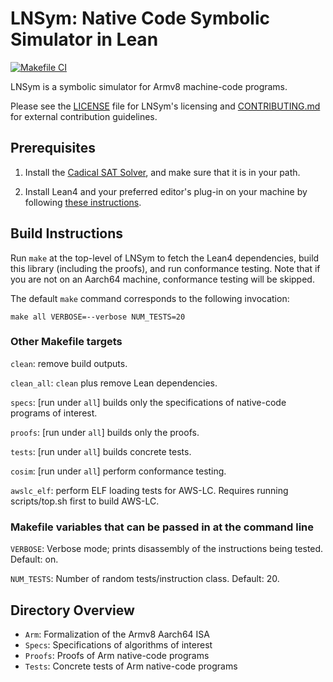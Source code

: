 # LNSym: Native Code Symbolic Simulator in Lean
[![Makefile CI](https://github.com/leanprover/LNSym/actions/workflows/makefile.yml/badge.svg)](https://github.com/leanprover/LNSym/actions/workflows/makefile.yml) 

LNSym is a symbolic simulator for Armv8 machine-code programs.

Please see the [LICENSE](./LICENSE) file for LNSym's licensing and
[CONTRIBUTING.md](./CONTRIBUTING.md) for external contribution
guidelines.

## Prerequisites

1. Install the [Cadical SAT
   Solver](https://github.com/arminbiere/cadical), and make sure that
   it is in your path.

2. Install Lean4 and your preferred editor's plug-in on your machine
   by following [these
   instructions](https://leanprover-community.github.io/get_started.html).

## Build Instructions

Run `make` at the top-level of LNSym to fetch the Lean4 dependencies,
build this library (including the proofs), and run conformance
testing. Note that if you are not on an Aarch64 machine, conformance
testing will be skipped.

The default `make` command corresponds to the following invocation:

```make all VERBOSE=--verbose NUM_TESTS=20```

### Other Makefile targets

`clean`: remove build outputs.

`clean_all`: `clean` plus remove Lean dependencies.

`specs`: [run under `all`] builds only the specifications of
native-code programs of interest.

`proofs`: [run under `all`] builds only the proofs.

`tests`: [run under `all`] builds concrete tests.

`cosim`: [run under `all`] perform conformance testing.

`awslc_elf`: perform ELF loading tests for AWS-LC. Requires running scripts/top.sh first to build AWS-LC.

### Makefile variables that can be passed in at the command line

`VERBOSE`: Verbose mode; prints disassembly of the instructions being
 tested. Default: on.

`NUM_TESTS`: Number of random tests/instruction class. Default: 20.

## Directory Overview

- `Arm`: Formalization of the Armv8 Aarch64 ISA
- `Specs`: Specifications of algorithms of interest
- `Proofs`: Proofs of Arm native-code programs
- `Tests`: Concrete tests of Arm native-code programs
